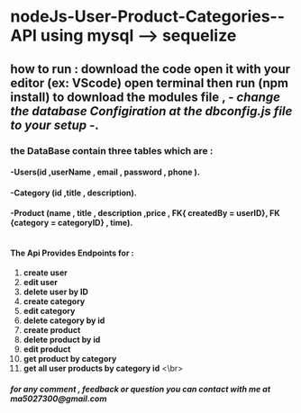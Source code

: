 # nodeJs-User-Product-Categories--API using mysql --> sequelize
## how to run : download the code open it with your editor (ex: VScode) open terminal then run (npm install) to download the modules file , - *change the database Configiration at the dbconfig.js file to your setup* -.

### the DataBase contain three tables which are :
#### -Users(id ,userName , email , password , phone ).
#### -Category  (id ,title , description).
#### -Product (name , title , description ,price , FK{ createdBy = userID}, FK {category = categoryID} , time).
#### </br>The Api Provides Endpoints for : 
1. **create user**	
2. **edit user**
3. **delete user by ID**
4. **create category**
5. **edit category**
6. **delete category by id**
7. **create  product**
8. **delete product by id**
9. **edit product**
10. **get product  by category**
11. __get all user products by category id__ <\br>
##### for any comment , feedback or question you can *contact with me at*  __ma5027300@gmail.com__
